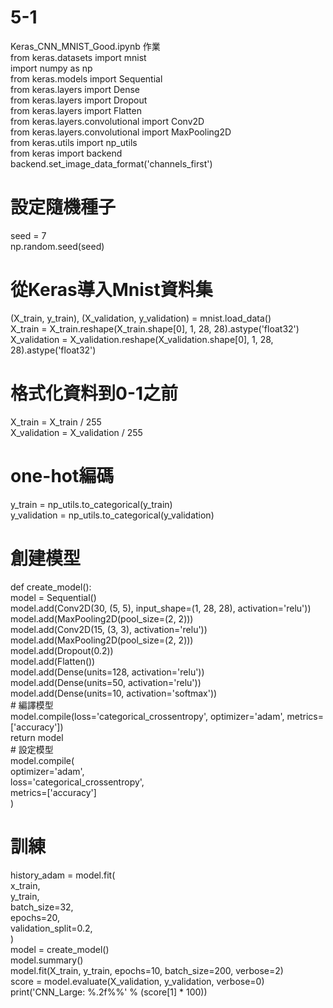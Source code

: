 # 5-1
Keras_CNN_MNIST_Good.ipynb 作業  
from keras.datasets import mnist  
import numpy as np  
from keras.models import Sequential  
from keras.layers import Dense  
from keras.layers import Dropout  
from keras.layers import Flatten  
from keras.layers.convolutional import  Conv2D  
from keras.layers.convolutional import MaxPooling2D  
from keras.utils import np_utils  
from keras import backend  
backend.set_image_data_format('channels_first')  
# 設定隨機種子  
seed = 7  
np.random.seed(seed)  
# 從Keras導入Mnist資料集  
(X_train, y_train), (X_validation, y_validation) = mnist.load_data()  
X_train = X_train.reshape(X_train.shape[0], 1, 28, 28).astype('float32')  
X_validation = X_validation.reshape(X_validation.shape[0], 1, 28, 28).astype('float32')  
# 格式化資料到0-1之前  
X_train = X_train / 255  
X_validation = X_validation / 255  
# one-hot編碼  
y_train = np_utils.to_categorical(y_train)  
y_validation = np_utils.to_categorical(y_validation)  
# 創建模型  
def create_model():  
    model = Sequential()  
    model.add(Conv2D(30, (5, 5), input_shape=(1, 28, 28), activation='relu'))  
    model.add(MaxPooling2D(pool_size=(2, 2)))  
    model.add(Conv2D(15, (3, 3), activation='relu'))  
    model.add(MaxPooling2D(pool_size=(2, 2)))  
    model.add(Dropout(0.2))   
    model.add(Flatten())  
    model.add(Dense(units=128, activation='relu'))  
    model.add(Dense(units=50, activation='relu'))  
    model.add(Dense(units=10, activation='softmax'))  
    # 編譯模型  
    model.compile(loss='categorical_crossentropy', optimizer='adam', metrics=['accuracy'])  
    return model  
       # 設定模型  
model.compile(  
    optimizer='adam',  
    loss='categorical_crossentropy',  
    metrics=['accuracy']  
)  
 # 訓練  
history_adam = model.fit(  
    x_train,  
    y_train,  
    batch_size=32,  
    epochs=20,  
    validation_split=0.2,  
)  
model = create_model()  
model.summary()  
model.fit(X_train, y_train, epochs=10, batch_size=200, verbose=2)  
score = model.evaluate(X_validation, y_validation, verbose=0)  
print('CNN_Large: %.2f%%' % (score[1] * 100))  
 
